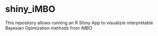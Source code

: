 # shiny_iMBO
This repository allows running an R Shiny App to visualizie interpretable Bayesian Opimization methods from iMBO

